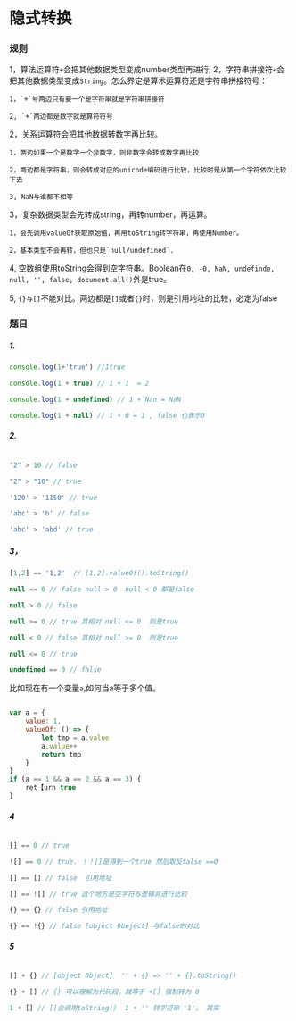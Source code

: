# 隐式转换

### 规则

1，算法运算符`+`会把其他数据类型变成number类型再进行; 2，字符串拼接符`+`会把其他数据类型变成`String`。怎么界定是算术运算符还是字符串拼接符号：

    1，`+`号两边只有要一个是字符串就是字符串拼接符

    2, `+`两边都是数字就是算符符号


2，关系运算符会把其他数据转数字再比较。

    1，两边如果一个是数字一个非数字，则非数字会转成数字再比较

    2，两边都是字符串，则会转成对应的unicode编码进行比较，比较时是从第一个字符依次比较下去

    3, NaN与谁都不相等


3，复杂数据类型会先转成string，再转number，再运算。

    1，会先调用valueOf获取原始值，再用toString转字符串，再使用Number。

    2，基本类型不会再转，但也只是`null/undefined`.

4, 空数组使用toString会得到空字符串。Boolean在`0, -0, NaN, undefinde, null, '', false, document.all()`外是true。

5, `{}与[]`不能对比。两边都是`[]`或者`{}`时，则是引用地址的比较，必定为false

### 题目

##### 1.

```javaScript
console.log(1+'true') //1true

console.log(1 + true) // 1 + 1  = 2

console.log(1 + undefined) // 1 + Nan = NaN

console.log(1 + null) // 1 + 0 = 1 , false 也表示0
```

##### 2.

```javaScript

"2" > 10 // false

"2" > "10" // true

'120' > '1150' // true

'abc' > 'b' // false

'abc' > 'abd' // true

```


##### 3，

```javaScript
[1,2] == '1,2'  // [1,2].valueOf().toString()

null == 0 // false null > 0  null < 0 都是false

null > 0 // false

null >= 0 // true 其相对 null <= 0  则是true

null < 0 // false 其相对 null >= 0  则是true

null <= 0 // true

undefined == 0 // false
```

比如现在有一个变量`a`,如何当a等于多个值。

```javaScript

var a = {
    value: 1,
    valueOf: () => {
        let tmp = a.value
        a.value++
        return tmp
    }
}
if (a == 1 && a == 2 && a == 3) {
    ret【urn true
}

```


##### 4

```javaScript

[] == 0 // true

![] == 0 // true. ！！[]是得到一个true 然后取反false ==0

[] == [] // false  引用地址

[] == ![] // true 这个地方是空字符与逻辑非进行比较

{} == {} // false 引用地址

{} == !{} // false [object Obeject] 与false的对比

```

##### 5

```javaScript

[] + {} // [object Object]  '' + {} => '' + {}.toString()

{} + [] // {} 可以理解为代码段，就等于 +[] 强制转为 0

1 + [] // []会调用toString()  1 + '' 转字符串 '1'。 其实

```
